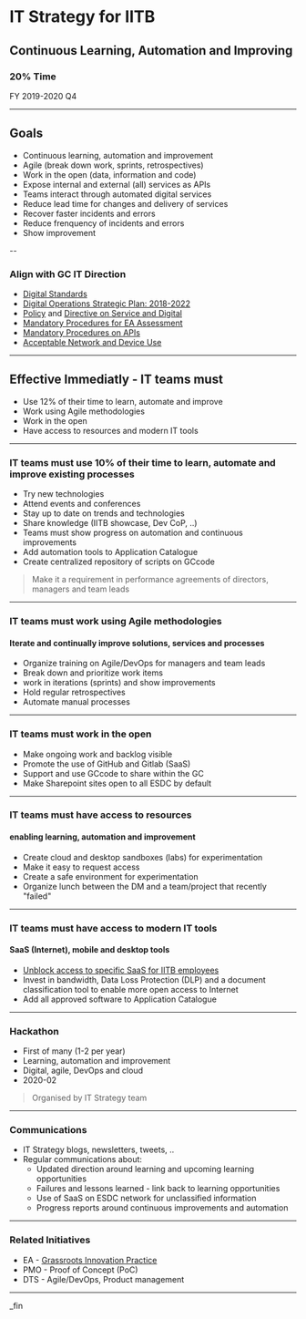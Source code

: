 # IT Strategy for IITB

## Continuous Learning, Automation and Improving

### 20% Time

FY 2019-2020 Q4

---

## Goals

- Continuous learning, automation and improvement
- Agile (break down work, sprints, retrospectives)
- Work in the open (data, information and code)
- Expose internal and external (all) services as APIs
- Teams interact through automated digital services
- Reduce lead time for changes and delivery of services
- Recover faster incidents and errors
- Reduce frenquency of incidents and errors
- Show improvement

--

### Align with GC IT Direction

- [Digital Standards](https://www.canada.ca/en/government/system/digital-government/government-canada-digital-standards.html)
- [Digital Operations Strategic Plan: 2018-2022](https://www.canada.ca/en/government/system/digital-government/digital-operations-strategic-plan-2018-2022.html)
- [Policy](https://www.tbs-sct.gc.ca/pol/doc-eng.aspx?id=32603) and [Directive on Service and Digital](https://www.tbs-sct.gc.ca/pol/doc-eng.aspx?id=32601)
- [Mandatory Procedures for EA Assessment](https://www.tbs-sct.gc.ca/pol/doc-eng.aspx?id=32602)
- [Mandatory Procedures on APIs](https://www.tbs-sct.gc.ca/pol/doc-eng.aspx?id=32604)
- [Acceptable Network and Device Use](https://www.tbs-sct.gc.ca/pol/doc-eng.aspx?id=32605)

---

## Effective Immediatly - IT teams must

- Use 12% of their time to learn, automate and improve
- Work using Agile methodologies
- Work in the open
- Have access to resources and modern IT tools

---

### IT teams must use 10% of their time to learn, automate and improve existing processes

- Try new technologies
- Attend events and conferences
- Stay up to date on trends and technologies
- Share knowledge (IITB showcase, Dev CoP, ..)
- Teams must show progress on automation and continuous improvements
- Add automation tools to Application Catalogue
- Create centralized repository of scripts on GCcode

> Make it a requirement in performance agreements of directors, managers and team leads

---

### IT teams must work using Agile methodologies

#### Iterate and continually improve solutions, services and processes

- Organize training on Agile/DevOps for managers and team leads
- Break down and prioritize work items
- work in iterations (sprints) and show improvements
- Hold regular retrospectives
- Automate manual processes

---

### IT teams must work in the open

- Make ongoing work and backlog visible
- Promote the use of GitHub and Gitlab (SaaS)
- Support and use GCcode to share within the GC
- Make Sharepoint sites open to all ESDC by default

---

### IT teams must have access to resources

#### enabling learning, automation and improvement

- Create cloud and desktop sandboxes (labs) for experimentation
- Make it easy to request access
- Create a safe environment for experimentation
- Organize lunch between the DM and a team/project that recently "failed"

---

### IT teams must have access to modern IT tools

#### SaaS (Internet), mobile and desktop tools

- [Unblock access to specific SaaS for IITB employees](web-services-access.html)
- Invest in bandwidth, Data Loss Protection (DLP) and a document classification tool to enable more open access to Internet
- Add all approved software to Application Catalogue

---

### Hackathon

- First of many (1-2 per year)
- Learning, automation and improvement
- Digital, agile, DevOps and cloud
- 2020-02

> Organised by IT Strategy team

---

### Communications

- IT Strategy blogs, newsletters, tweets, ..
- Regular communications about:
  - Updated direction around learning and upcoming learning opportunities
  - Failures and lessons learned - link back to learning opportunities
  - Use of SaaS on ESDC network for unclassified information
  - Progress reports around continuous improvements and automation

---

### Related Initiatives

- EA - [Grassroots Innovation Practice](http://dialogue/grp/IP/SitePages/Grassroots%20Innovation%20Practice.aspx)
- PMO - Proof of Concept (PoC)
- DTS - Agile/DevOps, Product management

---

_fin

